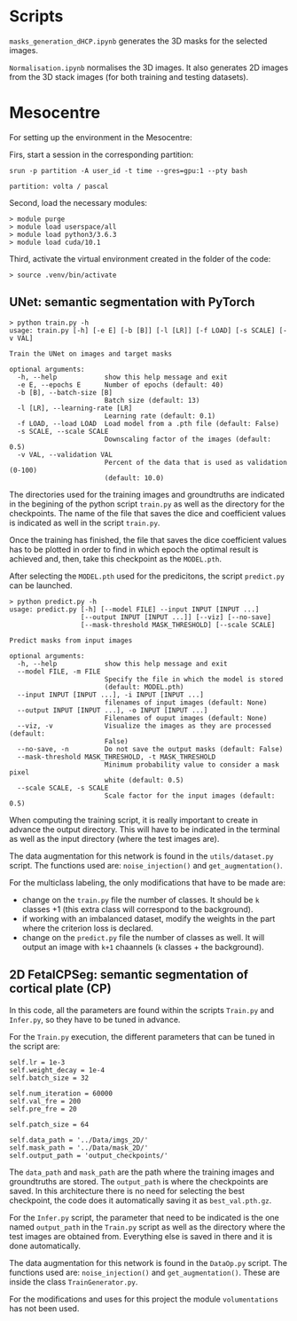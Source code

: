 

# Scripts

`masks_generation_dHCP.ipynb` generates the 3D masks for the selected images.

`Normalisation.ipynb` normalises the 3D images. It also generates 2D images from the 3D stack images (for both training and testing datasets).


# Mesocentre

For setting up the environment in the Mesocentre:

Firs, start a session in the corresponding partition:

```shell script
srun -p partition -A user_id -t time --gres=gpu:1 --pty bash

partition: volta / pascal
```

Second, load the necessary modules:

```shell script
> module purge
> module load userspace/all
> module load python3/3.6.3
> module load cuda/10.1
```

Third, activate the virtual environment created in the folder of the code:

```shell script
> source .venv/bin/activate
```

## UNet: semantic segmentation with PyTorch

```shell script
> python train.py -h
usage: train.py [-h] [-e E] [-b [B]] [-l [LR]] [-f LOAD] [-s SCALE] [-v VAL]

Train the UNet on images and target masks

optional arguments:
  -h, --help            show this help message and exit
  -e E, --epochs E      Number of epochs (default: 40)
  -b [B], --batch-size [B]
                        Batch size (default: 13)
  -l [LR], --learning-rate [LR]
                        Learning rate (default: 0.1)
  -f LOAD, --load LOAD  Load model from a .pth file (default: False)
  -s SCALE, --scale SCALE
                        Downscaling factor of the images (default: 0.5)
  -v VAL, --validation VAL
                        Percent of the data that is used as validation (0-100)
                        (default: 10.0)

```

The directories used for the training images and groundtruths are indicated in the begining of the python script `train.py` as well as the directory for the checkpoints. The name of the file that saves the dice and coefficient values is indicated as well in the script `train.py`.

Once the training has finished, the file that saves the dice coefficient values has to be plotted in order to find in which epoch the optimal result is achieved and, then, take this checkpoint as the `MODEL.pth`.

After selecting the `MODEL.pth` used for the predicitons, the script `predict.py` can be launched.

```shell script
> python predict.py -h
usage: predict.py [-h] [--model FILE] --input INPUT [INPUT ...]
                  [--output INPUT [INPUT ...]] [--viz] [--no-save]
                  [--mask-threshold MASK_THRESHOLD] [--scale SCALE]

Predict masks from input images

optional arguments:
  -h, --help            show this help message and exit
  --model FILE, -m FILE
                        Specify the file in which the model is stored
                        (default: MODEL.pth)
  --input INPUT [INPUT ...], -i INPUT [INPUT ...]
                        filenames of input images (default: None)
  --output INPUT [INPUT ...], -o INPUT [INPUT ...]
                        Filenames of ouput images (default: None)
  --viz, -v             Visualize the images as they are processed (default:
                        False)
  --no-save, -n         Do not save the output masks (default: False)
  --mask-threshold MASK_THRESHOLD, -t MASK_THRESHOLD
                        Minimum probability value to consider a mask pixel
                        white (default: 0.5)
  --scale SCALE, -s SCALE
                        Scale factor for the input images (default: 0.5)
```

When computing the training script, it is really important to create in advance the output directory. This will have to be indicated in the terminal as well as the input directory (where the test images are).

The data augmentation for this network is found in the `utils/dataset.py` script. The functions used are: `noise_injection()` and `get_augmentation()`.

For the multiclass labeling, the only modifications that have to be made are:

- change on the `train.py` file the number of classes. It should be `k` classes +1 (this extra class will correspond to the background).
- if working with an imbalanced dataset, modify the weights in the part where the criterion loss is declared.
- change on the `predict.py` file the number of classes as well. It will output an image with `k+1` chaannels (`k` classes + the background).

## 2D FetalCPSeg: semantic segmentation of cortical plate (CP)

In this code, all the parameters are found within the scripts `Train.py` and `Infer.py`, so they have to be tuned in advance.

For the `Train.py` execution, the different parameters that can be tuned in the script are:

```shell script
self.lr = 1e-3
self.weight_decay = 1e-4
self.batch_size = 32

self.num_iteration = 60000
self.val_fre = 200
self.pre_fre = 20

self.patch_size = 64

self.data_path = '../Data/imgs_2D/'
self.mask_path = '../Data/mask_2D/'
self.output_path = 'output_checkpoints/'
```

The `data_path` and `mask_path` are the path where the training images and groundtruths are stored. The `output_path` is where the checkpoints are saved. In this architecture there is no need for selecting the best checkpoint, the code does it automatically saving it as `best_val.pth.gz`.

For the `Infer.py` script, the parameter that need to be indicated is the one named `output_path` in the `Train.py` script as well as the directory where the test images are obtained from. Everything else is saved in there and it is done automatically.

The data augmentation for this network is found in the `DataOp.py` script. The functions used are: `noise_injection()` and `get_augmentation()`. These are inside the class `TrainGenerator.py`.

For the modifications and uses for this project the module `volumentations` has not been used.


